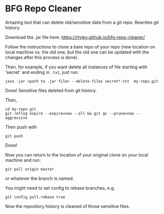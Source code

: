 # BFG Repo Cleaner

Amazing tool that can delete old/sensitive data from a git repo. Rewrites git history.

Download the .jar file here: https://rtyley.github.io/bfg-repo-cleaner/

Follow the instructions to clone a bare repo of your repo (new location on local machine vs. the old one, but the old one can be updated with the changes after this process is done).

Then, for example, if you want delete all instances of file starting with 'secret' and ending in `.txt`, just run:

```
java -jar <path to .jar file> --delete-files secret*.txt  my-repo.git 
```

Done! Sensitive files deleted from git history.

Then,

```
cd my-repo.git
git reflog expire --expire=now --all && git gc --prune=now --aggressive
```
Then push with

```
git push
```
Done!

Now you can return to the location of your original clone on your local machine and run:

```
git pull origin master
```

or whatever the branch is named.


You might need to set config to rebase branches, e.g.

```
git config pull.rebase true
```

Now the repository history is cleaned of those sensitive files.